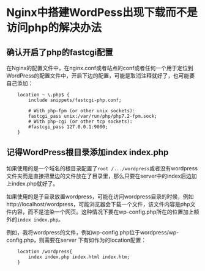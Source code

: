 # Nginx中搭建WordPess出现下载而不是访问php的解决办法

## 确认开启了php的fastcgi配置

在Nginx的配置文件中，在nginx.conf或者站点的conf或者任何一个用于定位到WordPress的配置文件中，开启下边的配置，可能是取消注释就好了，也可能要自己添加：

```nginx
	location ~ \.php$ {
		include snippets/fastcgi-php.conf;
	
		# With php-fpm (or other unix sockets):
		fastcgi_pass unix:/var/run/php/php7.2-fpm.sock;
		# With php-cgi (or other tcp sockets):
		#fastcgi_pass 127.0.0.1:9000;
	}

```

## 记得WordPress根目录添加index index.php

如果使用的是一个域名的根目录配置了`root /.../wordpress`或者没有wordpress文件夹而是直接把里边的文件放在了目录里，那么只要在server中的index后边加上index.php就好了。

如果使用的是子目录放置wordpress，可能在访问wordpress目录的时候，例如http://localhost/wordpress，可能浏览器会下载一个文件，该文件内容是php文件内容，而不是渲染一个网页。这种情况下要在wp-config.php所在的位置加上额外的`index index.php`。

例如，我将wordpress的文件，例如wp-config.php位于wordpress/wp-config.php，则需要在server 下有如作为的location配置：

```nginx
	location /wordpress{
		index index.php index.html index.htm;
	}
```

